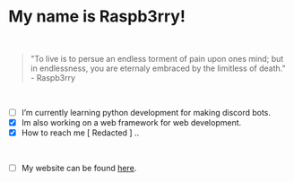 # My name is Raspb3rry!

<br>

> "To live is to persue an endless torment of pain upon ones mind; but <br>
> in endlessness, you are eternaly embraced by the limitless of death." <br>
> \- Raspb3rry

<br>

- [ ] I’m currently learning python development for making discord bots.
- [x] Im also working on a web framework for web development.
- [x] How to reach me [ Redacted ] ..

<br>

- [ ] My website can be found [here](http://www.raspb3rry.io/).
